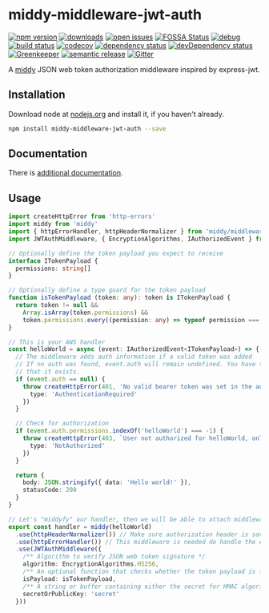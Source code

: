 # middy-middleware-jwt-auth
 [![npm version](https://badge.fury.io/js/middy-middleware-jwt-auth.svg)](https://npmjs.org/package/middy-middleware-jwt-auth)  [![downloads](https://img.shields.io/npm/dw/middy-middleware-jwt-auth.svg)](https://npmjs.org/package/middy-middleware-jwt-auth)  [![open issues](https://img.shields.io/github/issues-raw/dbartholomae/middy-middleware-jwt-auth.svg)](https://github.com/dbartholomae/middy-middleware-jwt-auth/issues)  [![FOSSA Status](https://app.fossa.io/api/projects/git%2Bgithub.com%2Fdbartholomae%2Fmiddy-middleware-jwt-auth.svg?type=shield)](https://app.fossa.io/projects/git%2Bgithub.com%2Fdbartholomae%2Fmiddy-middleware-jwt-auth?ref=badge_shield) [![debug](https://img.shields.io/badge/debug-blue.svg)](https://github.com/visionmedia/debug#readme)  [![build status](https://img.shields.io/circleci/project/github/dbartholomae/middy-middleware-jwt-auth/master.svg?style=flat)](https://circleci.com/gh/dbartholomae/workflows/middy-middleware-jwt-auth/tree/master)  [![codecov](https://codecov.io/gh/dbartholomae/middy-middleware-jwt-auth/branch/master/graph/badge.svg)](https://codecov.io/gh/dbartholomae/middy-middleware-jwt-auth)  [![dependency status](https://david-dm.org/dbartholomae/middy-middleware-jwt-auth.svg?theme=shields.io)](https://david-dm.org/dbartholomae/middy-middleware-jwt-auth)  [![devDependency status](https://david-dm.org/dbartholomae/middy-middleware-jwt-auth/dev-status.svg)](https://david-dm.org/dbartholomae/middy-middleware-jwt-auth?type=dev)  [![Greenkeeper](https://badges.greenkeeper.io/dbartholomae/middy-middleware-jwt-auth.svg)](https://greenkeeper.io/)  [![semantic release](https://img.shields.io/badge/%20%20%F0%9F%93%A6%F0%9F%9A%80-semantic--release-e10079.svg)](https://github.com/semantic-release/semantic-release#badge)  [![Gitter](https://badges.gitter.im/dbartholomae/middy-middleware-jwt-auth.svg)](https://gitter.im/middy-middleware-jwt-auth) 

A [middy](https://github.com/middyjs/middy) JSON web token authorization middleware inspired by express-jwt.

## Installation
Download node at [nodejs.org](http://nodejs.org) and install it, if you haven't already.

```sh
npm install middy-middleware-jwt-auth --save
```

## Documentation

There is [additional documentation](https://dbartholomae.github.com/middy-middleware-jwt-auth). 

## Usage

```typescript
import createHttpError from 'http-errors'
import middy from 'middy'
import { httpErrorHandler, httpHeaderNormalizer } from 'middy/middlewares'
import JWTAuthMiddleware, { EncryptionAlgorithms, IAuthorizedEvent } from 'middy-middleware-jwt-auth'

// Optionally define the token payload you expect to receive
interface ITokenPayload {
  permissions: string[]
}

// Optionally define a type guard for the token payload
function isTokenPayload (token: any): token is ITokenPayload {
  return token != null &&
    Array.isArray(token.permissions) &&
    token.permissions.every((permission: any) => typeof permission === 'string')
}

// This is your AWS handler
const helloWorld = async (event: IAuthorizedEvent<ITokenPayload>) => {
  // The middleware adds auth information if a valid token was added
  // If no auth was found, event.auth will remain undefined. You have to check
  // that it exists.
  if (event.auth == null) {
    throw createHttpError(401, 'No valid bearer token was set in the authorization header', {
      type: 'AuthenticationRequired'
    })
  }

  // Check for authorization
  if (event.auth.permissions.indexOf('helloWorld') === -1) {
    throw createHttpError(403, `User not authorized for helloWorld, only found permissions [${event.auth.permissions.join(', ')}]`, {
      type: 'NotAuthorized'
    })
  }

  return {
    body: JSON.stringify({ data: 'Hello world!' }),
    statusCode: 200
  }
}

// Let's "middyfy" our handler, then we will be able to attach middlewares to it
export const handler = middy(helloWorld)
  .use(httpHeaderNormalizer()) // Make sure authorization header is saved in lower case
  .use(httpErrorHandler()) // This middleware is needed do handle the errors thrown by the JWTAuthMiddleware
  .use(JWTAuthMiddleware({
    /** Algorithm to verify JSON web token signature */
    algorithm: EncryptionAlgorithms.HS256,
    /** An optional function that checks whether the token payload is formatted correctly */
    isPayload: isTokenPayload,
    /** A string or buffer containing either the secret for HMAC algorithms, or the PEM encoded public key for RSA and ECDSA */
    secretOrPublicKey: 'secret'
  }))
```
